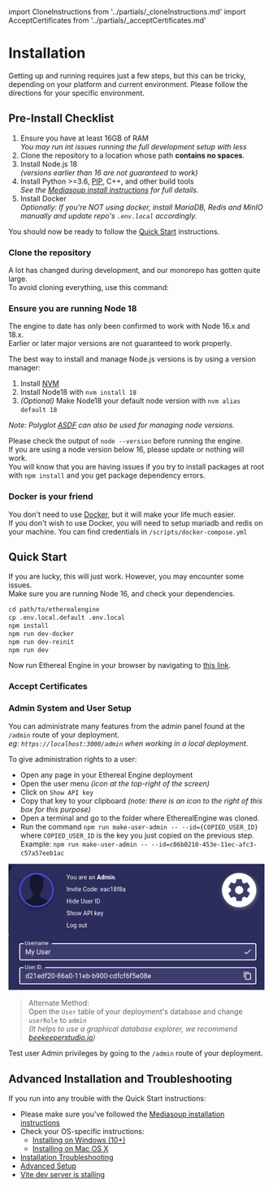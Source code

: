 import CloneInstructions from '../partials/_cloneInstructions.md'
import AcceptCertificates from '../partials/_acceptCertificates.md'

# Installation

Getting up and running requires just a few steps, but this can be tricky, depending on your platform and current environment.
Please follow the directions for your specific environment.

## Pre-Install Checklist
1. Ensure you have at least 16GB of RAM  
  _You may run int issues running the full development setup with less_
2. Clone the repository to a location whose path **contains no spaces**.
3. Install Node.js 18  
  _(versions earlier than 16 are not guaranteed to work)_
4. Install Python >=3.6, [PIP](https://pypi.org/project/pip/), C++, and other build tools  
  _See the [Mediasoup install instructions](https://mediasoup.org/documentation/v3/mediasoup/installation/) for full details._
5. Install Docker  
  _Optionally: If you're NOT using docker, install MariaDB, Redis and MinIO manually and update repo's `.env.local` accordingly._

You should now be ready to follow the [Quick Start](#quick-start) instructions.

### Clone the repository
A lot has changed during development, and our monorepo has gotten quite large.  
To avoid cloning everything, use this command:

<CloneInstructions />

### Ensure you are running Node 18
The engine to date has only been confirmed to work with Node 16.x and 18.x.  
Earlier or later major versions are not guaranteed to work properly.

The best way to install and manage Node.js versions is by using a version manager:
1. Install [NVM](https://github.com/nvm-sh/nvm)
2. Install Node18 with `nvm install 18`
3. _(Optional)_ Make Node18 your default node version with `nvm alias default 18`

_Note: Polyglot [ASDF](https://github.com/asdf-vm/asdf) can also be used for managing node versions._

Please check the output of `node --version` before running the engine.  
If you are using a node version below 16, please update or nothing will work.   
You will know that you are having issues if you try to install packages at root with `npm install` and you get package dependency errors.

### Docker is your friend
You don't need to use [Docker](https://docs.docker.com/), but it will make your life much easier.  
If you don't wish to use Docker, you will need to setup mariadb and redis on your machine. You can find credentials in `/scripts/docker-compose.yml`

## Quick Start
If you are lucky, this will just work. However, you may encounter some issues.  
Make sure you are running Node 16, and check your dependencies.
```
cd path/to/etherealengine
cp .env.local.default .env.local
npm install
npm run dev-docker
npm run dev-reinit
npm run dev
```
Now run Ethereal Engine in your browser by navigating to [this link](https://localhost:3000/location/default).  

### Accept Certificates
<AcceptCertificates />

### Admin System and User Setup
You can administrate many features from the admin panel found at the `/admin` route of your deployment.  
_eg: `https://localhost:3000/admin` when working in a local deployment._

To give administration rights to a user:
- Open any page in your Ethereal Engine deployment
- Open the user menu _(icon at the top-right of the screen)_
- Click on `Show API key`
- Copy that key to your clipboard _(note: there is an icon to the right of this box for this purpose)_
- Open a terminal and go to the folder where EtherealEngine was cloned.
- Run the command `npm run make-user-admin -- --id={COPIED_USER_ID}` where `COPIED_USER_ID` is the key you just copied on the previous step.  
  Example: `npm run make-user-admin -- --id=c06b0210-453e-11ec-afc3-c57a57eeb1ac`

![image](./images/userid.png)

> Alternate Method:  
> Open the `User` table of your deployment's database and change `userRole` to `admin`  
_(It helps to use a graphical database explorer, we recommend [beekeeperstudio.io](https://beekeeperstudio.io/))_

Test user Admin privileges by going to the `/admin` route of your deployment.


## Advanced Installation and Troubleshooting
If you run into any trouble with the Quick Start instructions:
- Please make sure you've followed the 
  [Mediasoup installation instructions](https://mediasoup.org/documentation/v3/mediasoup/installation/)
- Check your OS-specific instructions:
  - [Installing on Windows (10+)](./02_windows.md)
  - [Installing on Mac OS X](./01_macOSX.md)
- [Installation Troubleshooting](./06_troubleshooting.md)
- [Advanced Setup](./04_advancedSetup.md)
- [Vite dev server is stalling](https://vitejs.dev/guide/troubleshooting.html#dev-server)

